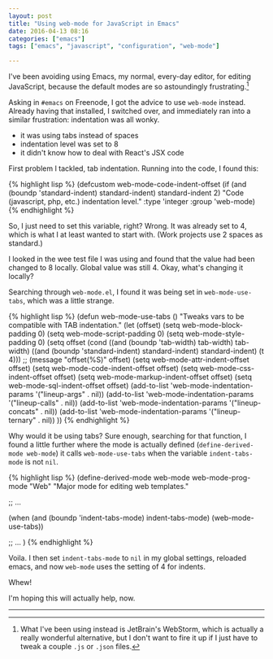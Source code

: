 ```yaml
---
layout: post
title: "Using web-mode for JavaScript in Emacs"
date: 2016-04-13 08:16
categories: ["emacs"]
tags: ["emacs", "javascript", "configuration", "web-mode"]

---
```


I've been avoiding using Emacs, my normal, every-day editor, for
editing JavaScript, because the default modes are so astoundingly
frustrating.[^1]

Asking in `#emacs` on Freenode, I got the advice to use `web-mode`
instead. Already having that installed, I switched over, and
immediately ran into a similar frustration: indentation was all wonky.

* it was using tabs instead of spaces
* indentation level was set to 8
* it didn't know how to deal with React's JSX code

First problem I tackled, tab indentation. Running into the code, I
found this:


{% highlight lisp %}
(defcustom web-mode-code-indent-offset
  (if (and (boundp 'standard-indent) standard-indent) standard-indent 2)
  "Code (javascript, php, etc.) indentation level."
  :type 'integer
  :group 'web-mode)
{% endhighlight %}

So, I just need to set this variable, right? Wrong. It was already set
to 4, which is what I at least wanted to start with. (Work projects
use 2 spaces as standard.)

I looked in the wee test file I was using and found that the value had
been changed to 8 locally. Global value was still 4. Okay, what's
changing it locally?

Searching through `web-mode.el`, I found it was being set in
`web-mode-use-tabs`, which was a little strange.


{% highlight lisp %}
(defun web-mode-use-tabs ()
  "Tweaks vars to be compatible with TAB indentation."
  (let (offset)
    (setq web-mode-block-padding 0)
    (setq web-mode-script-padding 0)
    (setq web-mode-style-padding 0)
    (setq offset
          (cond
           ((and (boundp 'tab-width) tab-width) tab-width)
           ((and (boundp 'standard-indent) standard-indent) standard-indent)
           (t 4)))
    ;;    (message "offset(%S)" offset)
    (setq web-mode-attr-indent-offset offset)
    (setq web-mode-code-indent-offset offset)
    (setq web-mode-css-indent-offset offset)
    (setq web-mode-markup-indent-offset offset)
    (setq web-mode-sql-indent-offset offset)
    (add-to-list 'web-mode-indentation-params '("lineup-args" . nil))
    (add-to-list 'web-mode-indentation-params '("lineup-calls" . nil))
    (add-to-list 'web-mode-indentation-params '("lineup-concats" . nil))
    (add-to-list 'web-mode-indentation-params '("lineup-ternary" . nil))
    ))
{% endhighlight %}

Why would it be using
tabs? Sure enough, searching for that function, I found a little
further where the mode is actually defined (`define-derived-mode
web-mode`) it calls `web-mode-use-tabs` when the variable
`indent-tabs-mode` is not `nil`.


{% highlight lisp %}
(define-derived-mode web-mode web-mode-prog-mode "Web"
  "Major mode for editing web templates."

  ;; ...

  (when (and (boundp 'indent-tabs-mode) indent-tabs-mode)
    (web-mode-use-tabs))

  ;; ...
)
{% endhighlight %}

Voila. I then set `indent-tabs-mode` to `nil` in my global settings,
reloaded emacs, and now `web-mode` uses the setting of 4 for indents.

Whew!

I'm hoping this will actually help, now.

-------------------------------------------------------------------------------


[^1]: What I've been using instead is JetBrain's WebStorm, which is actually a really wonderful alternative, but I don't want to fire it up if I just have to tweak a couple `.js` or `.json` files.
